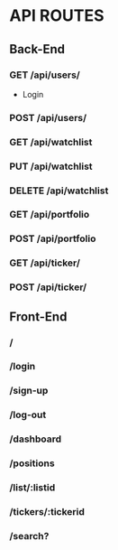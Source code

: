 # API ROUTES

## Back-End

### GET /api/users/
  - Login

### POST /api/users/
### GET /api/watchlist
### PUT /api/watchlist
### DELETE /api/watchlist
### GET /api/portfolio
### POST /api/portfolio
### GET /api/ticker/
### POST /api/ticker/


## Front-End
### /
### /login
### /sign-up
### /log-out
### /dashboard
### /positions
### /list/:listid
### /tickers/:tickerid
### /search?
